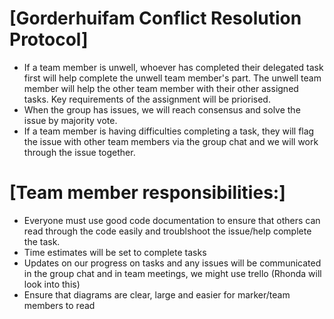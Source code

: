 # [Gorderhuifam Conflict Resolution Protocol]
- If a team member is unwell, whoever has completed their delegated task first will help complete the unwell team member's part. The unwell team member will help the other team member with their other assigned tasks. Key requirements of the assignment will be priorised.
- When the group has issues, we will reach consensus and solve the issue by majority vote.
- If a team member is having difficulties completing a task, they will flag the issue with other team members via the group chat and  we will work through the issue together.

# [Team member responsibilities:]
- Everyone must use good code documentation to ensure that others can read through the code easily and troublshoot the issue/help complete the task.
- Time estimates will be set to complete tasks
- Updates on our progress on tasks and any issues will be communicated in the group chat and in team meetings, we might use trello (Rhonda will look into this)
- Ensure that diagrams are clear, large and easier for marker/team members to read
